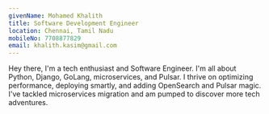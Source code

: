 ```yaml
---
givenName: Mohamed Khalith
title: Software Development Engineer
location: Chennai, Tamil Nadu
mobileNo: 7708877829
email: khalith.kasim@gmail.com
---
```


Hey there, I'm a tech enthusiast and Software Engineer. I'm all about Python, Django, GoLang, microservices, and Pulsar. I thrive on optimizing performance, deploying smartly, and adding OpenSearch and Pulsar magic. I've tackled microservices migration and am pumped to discover more tech adventures.
